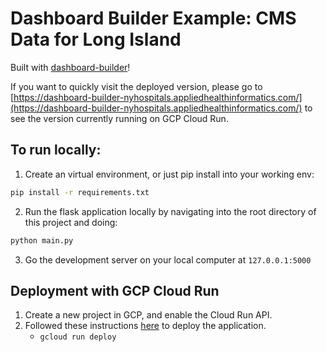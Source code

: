 # Dashboard Builder Example: CMS Data for Long Island

Built with [dashboard-builder](https://github.com/hantswilliams/dashboard-builder)! 

If you want to quickly visit the deployed version, please go to [https://dashboard-builder-nyhospitals.appliedhealthinformatics.com/](https://dashboard-builder-nyhospitals.appliedhealthinformatics.com/) to see the version currently running on GCP Cloud Run. 


## To run locally:
1. Create an virtual environment, or just pip install into your working env:
```bash
pip install -r requirements.txt
```

2. Run the flask application locally by navigating into the root directory of this project and doing: 
```bash
python main.py
```

3. Go the development server on your local computer at `127.0.0.1:5000`

## Deployment with GCP Cloud Run
1. Create a new project in GCP, and enable the Cloud Run API.
2. Followed these instructions [here](https://cloud.google.com/run/docs/quickstarts/build-and-deploy/deploy-python-service) to deploy the application.
    - `gcloud run deploy`
    
